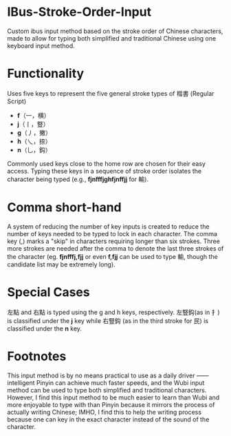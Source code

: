 # IBus-Stroke-Order-Input
Custom ibus input method based on the stroke order of Chinese characters, made to allow for typing both simplified and traditional Chinese using one keyboard input method.

# Functionality
Uses five keys to represent the five general stroke types of 楷書 (Regular Script)
- **f**（一，横）
- **j**（丨，豎）
- **g**（丿，撇）
- **h**（乀，捺）
- **n**（乚，鈎）

Commonly used keys close to the home row are chosen for their easy access.
Typing these keys in a sequence of stroke order isolates the character being typed (e.g., **fjnfffjghfjnffjj** for 輸).

# Comma short-hand
A system of reducing the number of key inputs is created to reduce the number of keys needed to be typed to lock in each character. The comma key (,) marks a "skip" in characters requiring longer than six strokes. Three more strokes are needed after the comma to denote the last three strokes of the character (eg. **fjnfffj,fjj** or even **f,fjj** can be used to type 輸, though the candidate list may be extremely long).

# Special Cases
左點 and 右點 is typed using the g and h keys, respectively. 左豎鈎(as in 扌) is classified under the **j** key while 右豎鈎 (as in the third stroke for 民) is classified under the **n** key.

# Footnotes
This input method is by no means practical to use as a daily driver —— intelligent Pinyin can achieve much faster speeds, and the Wubi input method can be used to type both simplified and traditional characters. However, I find this input method to be much easier to learn than Wubi and more enjoyable to type with than Pinyin because it mirrors the process of actually writing Chinese; IMHO, I find this to help the writing process because one can key in the exact character instead of the sound of the character.
